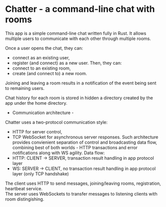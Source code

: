 # Chatter - a command-line chat with rooms

This app is a simple command-line chat written fully in Rust.
It allows multiple users to communicate with each other through multiple rooms.

Once a user opens the chat, they can:
- connect as an existing user,
- register (and connect) as a new user.
Then, they can:
- connect to an existing room,
- create (and connect to) a new room.

Joining and leaving a room results in a notification of the event being sent to remaining users.

Chat history for each room is stored in hidden a directory created by the app under the home directory.

 - Communication architecture - 

Chatter uses a two-protocol communication style:
- HTTP for server control, 
- TCP WebSocket for asynchronous server responses. 
Such architecture provides convienient separation of control and broadcasting data flow, combining best of both worlds - HTTP transactions and error notifications along with WS agility. 
Data flow:
 - HTTP: CLIENT -> SERVER, transaction result handling in app protocol layer
 - WS: SERVER -> CLIENT, no transaction result handling in app protocol layer (only TCP handshake) 

 The client uses HTTP to send messages, joining/leaving rooms, registration, heartbeat service.                    
 The server uses WebSockets to transfer messages to listening clients with room distingishing.
